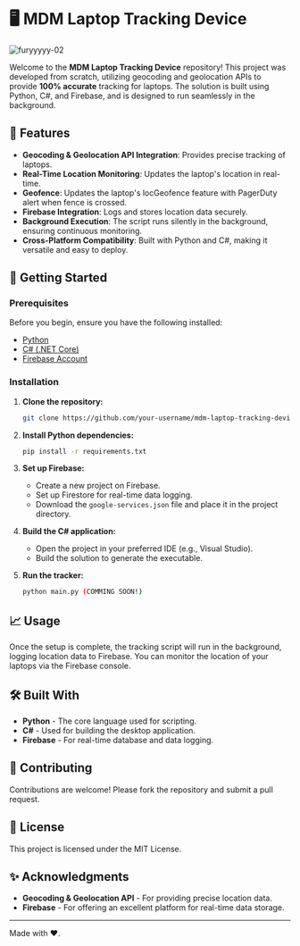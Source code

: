 # 🖥️ MDM Laptop Tracking Device
![furyyyyy-02](https://github.com/user-attachments/assets/d1181a51-c5de-4ba2-a718-4b4b5ca71ee9)


Welcome to the **MDM Laptop Tracking Device** repository! This project was developed from scratch, utilizing geocoding and geolocation APIs to provide **100% accurate** tracking for laptops. The solution is built using Python, C#, and Firebase, and is designed to run seamlessly in the background.

## 🌟 Features

- **Geocoding & Geolocation API Integration**: Provides precise tracking of laptops.
- **Real-Time Location Monitoring**: Updates the laptop's location in real-time.
- **Geofence**: Updates the laptop's locGeofence feature with PagerDuty alert when fence is crossed.
- **Firebase Integration**: Logs and stores location data securely.
- **Background Execution**: The script runs silently in the background, ensuring continuous monitoring.
- **Cross-Platform Compatibility**: Built with Python and C#, making it versatile and easy to deploy.

## 🚀 Getting Started

### Prerequisites

Before you begin, ensure you have the following installed:

- [Python](https://www.python.org/downloads/)
- [C# (.NET Core)](https://dotnet.microsoft.com/download)
- [Firebase Account](https://firebase.google.com/)

### Installation

1. **Clone the repository:**

    ```bash
    git clone https://github.com/your-username/mdm-laptop-tracking-device.git
    ```

2. **Install Python dependencies:**

    ```bash
    pip install -r requirements.txt
    ```

3. **Set up Firebase:**

    - Create a new project on Firebase.
    - Set up Firestore for real-time data logging.
    - Download the `google-services.json` file and place it in the project directory.

4. **Build the C# application:**

    - Open the project in your preferred IDE (e.g., Visual Studio).
    - Build the solution to generate the executable.

5. **Run the tracker:**

    ```bash
    python main.py (COMMING SOON!)
    ```

## 📈 Usage

Once the setup is complete, the tracking script will run in the background, logging location data to Firebase. You can monitor the location of your laptops via the Firebase console.

## 🛠️ Built With

- **Python** - The core language used for scripting.
- **C#** - Used for building the desktop application.
- **Firebase** - For real-time database and data logging.

## 🤝 Contributing

Contributions are welcome! Please fork the repository and submit a pull request.

## 📄 License

This project is licensed under the MIT License.

## ✨ Acknowledgments

- **Geocoding & Geolocation API** - For providing precise location data.
- **Firebase** - For offering an excellent platform for real-time data storage.

---

Made with ❤️.
